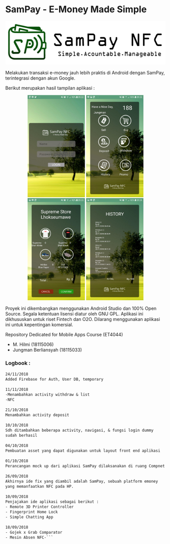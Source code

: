 # SamPay - E-Money Made Simple

<p align="center">
<img src="SamPayBanner.png" width="523" height="137">
</p>

Melakukan transaksi e-money jauh lebih praktis di Android dengan SamPay, terintegrasi dengan akun Google. 

Berikut merupakan hasil tampilan aplikasi :

<p align="center">
<img src="MockUps/screen1.jpg" width="180" height="320">
<img src="MockUps/screen2.jpg" width="180" height="320">
<img src="MockUps/screen3.jpg" width="180" height="320">
<img src="MockUps/screen4.jpg" width="180" height="320"></p>

Proyek ini dikembangkan menggunakan Android Studio dan 100% Open Source. Segala ketentuan lisensi diatur oleh GNU GPL. Aplikasi ini dikhususkan untuk riset Fintech dan O2O. Dilarang menggunakan aplikasi ini untuk kepentingan komersial.

Repository Dedicated for Mobile Apps Course (ET4044)
- M. Hilmi (18115006)
- Jungman Berliansyah (18115033)

### Logbook :

```
24/11/2018
Added Firebase for Auth, User DB, temporary

11/11/2018
-Menambahkan activity withdraw & list
-NFC

21/10/2018
Menambahkan activity deposit

10/10/2018
Sdh ditambahkan beberapa activity, navigasi, & fungsi login dummy sudah berhasil

04/10/2018
Pembuatan asset yang dapat digunakan untuk layout front end aplikasi

01/10/2018
Perancangan mock up dari aplikasi SamPay dilaksanakan di ruang Compnet

26/09/2018
Akhirnya ide fix yang diambil adalah SamPay, sebuah platform emoney yang memanfaatkan NFC pada HP.

10/09/2018
Penjajakan ide aplikasi sebagai berikut :
- Remote 3D Printer Controller
- Fingerprint Home Lock
- Simple Chatting App

18/09/2018
- Gojek x Grab Comparator
- Mesin Absen NFC-```
